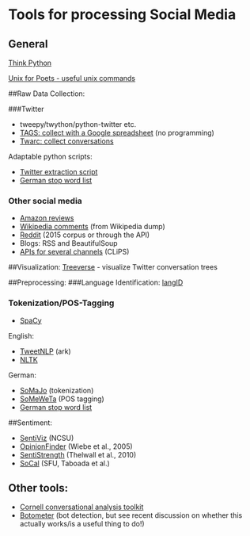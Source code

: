 # Tools for processing Social Media

## General
[Think Python](http://greenteapress.com/wp/think-python-2e/)

[Unix for Poets - useful unix commands](https://web.stanford.edu/class/cs124/kwc-unix-for-poets.pdf)


##Raw Data Collection:

###Twitter
* tweepy/twython/python-twitter etc.
* [TAGS: collect with a Google spreadsheet](https://tags.hawksey.info/) (no programming)
* [Twarc: collect conversations](https://github.com/DocNow/twarc)

Adaptable python scripts:

* [Twitter extraction script](http://www.ling.uni-potsdam.de/~scheffler/twitter/)
* [German stop word list](https://github.com/TScheffler/TwitterCorpora/blob/master/twitter_stopwords_German.txt)

### Other social media

* [Amazon reviews](http://jmcauley.ucsd.edu/data/amazon/)
* [Wikipedia comments](https://figshare.com/articles/Wikipedia_Talk_Corpus/4264973) (from Wikipedia dump)
* [Reddit](https://archive.org/details/2015_reddit_comments_corpus) (2015 corpus or through the API)
* Blogs: RSS and BeautifulSoup
* [APIs for several channels](http://www.clips.ua.ac.be/pages/pattern-web) (CLiPS)



##Visualization:
[Treeverse](https://github.com/paulgb/Treeverse) - visualize Twitter conversation trees 

##Preprocessing:
###Language Identification: 
[langID](https://github.com/saffsd/langid.py)

### Tokenization/POS-Tagging
* [SpaCy](https://spacy.io/models)

English:

* [TweetNLP](http://www.cs.cmu.edu/~ark/TweetNLP/) (ark)
* [NLTK](https://www.nltk.org/)

German:

* [SoMaJo](https://github.com/tsproisl/SoMaJo)  (tokenization)
* [SoMeWeTa](https://github.com/tsproisl/SoMeWeTa)  (POS tagging)
* [German stop word list](https://github.com/TScheffler/TwitterCorpora/blob/master/twitter_stopwords_German.txt)  

##Sentiment:
* [SentiViz](https://www.csc2.ncsu.edu/faculty/healey/tweet_viz/tweet_app/) (NCSU)
* [OpinionFinder](http://mpqa.cs.pitt.edu/opinionfinder/) (Wiebe et al., 2005) 
* [SentiStrength](http://sentistrength.wlv.ac.uk/) (Thelwall et al., 2010)
* [SoCal](https://github.com/sfu-discourse-lab/SO-CAL) (SFU, Taboada et al.)

## Other tools:
* [Cornell conversational analysis toolkit](http://convokit.cornell.edu/) 
* [Botometer](https://botometer.iuni.iu.edu/#!/)  (bot detection, but see recent discussion on whether this actually works/is a useful thing to do!)
